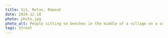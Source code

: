 ```yaml
---
title: Sit, Relax, Repeat
date: 2024-12-18
photo: photo.jpg
photo_alt: People sitting on benches in the middle of a village on a sunny day
tags: Street
---
```

